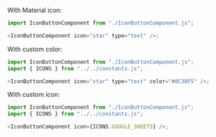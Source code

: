 With Material icon:

```js
import IconButtonComponent from "./IconButtonComponent.js";

<IconButtonComponent icon="star" type="text" />;
```

With custom color:

```js
import IconButtonComponent from "./IconButtonComponent.js";
import { ICONS } from "../../constants.js";

<IconButtonComponent icon="star" type="text" color="#8C30F5" />;
```

With custom icon:

```js
import IconButtonComponent from "./IconButtonComponent.js";
import { ICONS } from "../../constants.js";

<IconButtonComponent icon={ICONS.GOOGLE_SHEETS} />;
```
